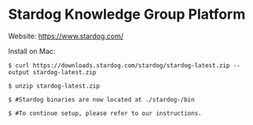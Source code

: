# Stardog Knowledge Group Platform

Website: https://www.stardog.com/

Install on Mac:

```
$ curl https://downloads.stardog.com/stardog/stardog-latest.zip --output stardog-latest.zip

$ unzip stardog-latest.zip

$ #Stardog binaries are now located at ./stardog-/bin

$ #To continue setup, please refer to our instructions.
```